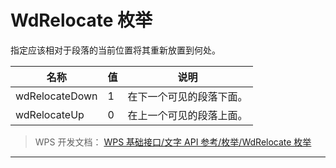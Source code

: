 # WdRelocate 枚举

指定应该相对于段落的当前位置将其重新放置到何处。

| 名称           | 值  | 说明                     |
|----------------|-----|--------------------------|
| wdRelocateDown | 1   | 在下一个可见的段落下面。 |
| wdRelocateUp   | 0   | 在上一个可见的段落上面。 |

> WPS 开发文档： [WPS 基础接口/文字 API 参考/枚举/WdRelocate 枚举](https://qn.cache.wpscdn.cn/encs/doc/office_v19/topics/WPS%20%E5%9F%BA%E7%A1%80%E6%8E%A5%E5%8F%A3/%E6%96%87%E5%AD%97%20API%20%E5%8F%82%E8%80%83/%E6%9E%9A%E4%B8%BE/WdRelocate%20%E6%9E%9A%E4%B8%BE.html)

------------------------------------------------------------------------
